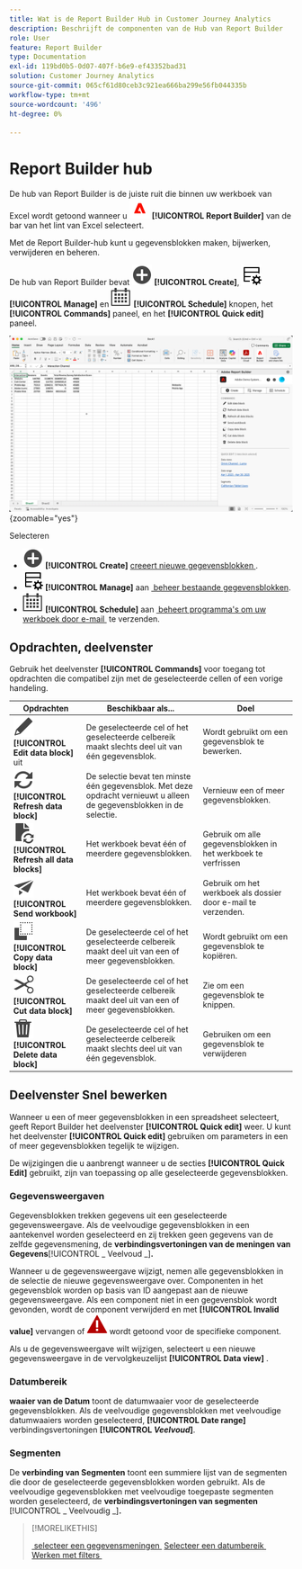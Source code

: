 ```yaml
---
title: Wat is de Report Builder Hub in Customer Journey Analytics
description: Beschrijft de componenten van de Hub van Report Builder
role: User
feature: Report Builder
type: Documentation
exl-id: 119bd0b5-0d07-407f-b6e9-ef43352bad31
solution: Customer Journey Analytics
source-git-commit: 065cf61d80ceb3c921ea666ba299e56fb044335b
workflow-type: tm+mt
source-wordcount: '496'
ht-degree: 0%

---
```


# Report Builder hub

De hub van Report Builder is de juiste ruit die binnen uw werkboek van Excel wordt getoond wanneer u ![&#x200B; AdobeLogoRedonWhite &#x200B;](/help/assets/icons/AdobeLogoRedOnWhite.svg) **[!UICONTROL Report Builder]** van de bar van het lint van Excel selecteert.

Met de Report Builder-hub kunt u gegevensblokken maken, bijwerken, verwijderen en beheren.

De hub van Report Builder bevat ![&#x200B; AddCircle &#x200B;](/help/assets/icons/AddCircle.svg) **[!UICONTROL Create]**, ![&#x200B; TableManage &#x200B;](/help/assets/icons/TableManage.svg) **[!UICONTROL Manage]** en ![&#x200B; Kalender &#x200B;](/help/assets/icons/Calendar.svg) **[!UICONTROL Schedule]** knopen, het **[!UICONTROL Commands]** paneel, en het **[!UICONTROL Quick edit]** paneel.

![&#x200B; hub van Report Builder &#x200B;](assets/hub51.png){zoomable="yes"}


Selecteren

* ![&#x200B; AddCircle &#x200B;](/help/assets/icons/AddCircle.svg) **[!UICONTROL Create]** [&#x200B; creeert nieuwe gegevensblokken &#x200B;](create-a-data-block.md).
* ![&#x200B; TableManage &#x200B;](/help/assets/icons/TableManage.svg) **[!UICONTROL Manage]** aan [&#x200B; beheer bestaande gegevensblokken &#x200B;](manage-reportbuilder.md).
* ![&#x200B; Kalender &#x200B;](/help/assets/icons/Calendar.svg) **[!UICONTROL Schedule]** aan [&#x200B; beheert programma&#39;s om uw werkboek door e-mail &#x200B;](schedule-reportbuilder.md) te verzenden.

## Opdrachten, deelvenster

Gebruik het deelvenster **[!UICONTROL Commands]** voor toegang tot opdrachten die compatibel zijn met de geselecteerde cellen of een vorige handeling.

| Opdrachten | Beschikbaar als... | Doel |
|------|------------------|--------|
| ![&#x200B; geef &#x200B;](/help/assets/icons/Edit.svg) **[!UICONTROL Edit data block]** uit | De geselecteerde cel of het geselecteerde celbereik maakt slechts deel uit van één gegevensblok. | Wordt gebruikt om een gegevensblok te bewerken. |
| ![&#x200B; verfrissen zich &#x200B;](/help/assets/icons/Refresh.svg) **[!UICONTROL Refresh data block]** | De selectie bevat ten minste één gegevensblok. Met deze opdracht vernieuwt u alleen de gegevensblokken in de selectie. | Vernieuw een of meer gegevensblokken. |
| ![&#x200B; DocumentRefresh &#x200B;](/help/assets/icons/DocumentRefresh.svg) **[!UICONTROL Refresh all data blocks]** | Het werkboek bevat één of meerdere gegevensblokken. | Gebruik om alle gegevensblokken in het werkboek te verfrissen |
| ![&#x200B; verzend &#x200B;](/help/assets/icons/Send.svg) **[!UICONTROL Send workbook]** | Het werkboek bevat één of meerdere gegevensblokken. | Gebruik om het werkboek als dossier door e-mail te verzenden. |
| ![&#x200B; Exemplaar &#x200B;](/help/assets/icons/Copy.svg) **[!UICONTROL Copy data block]** | De geselecteerde cel of het geselecteerde celbereik maakt deel uit van een of meer gegevensblokken. | Wordt gebruikt om een gegevensblok te kopiëren. |
| ![&#x200B; Besnoeiing &#x200B;](/help/assets/icons/Cut.svg) **[!UICONTROL Cut data block]** | De geselecteerde cel of het geselecteerde celbereik maakt deel uit van een of meer gegevensblokken. | Zie om een gegevensblok te knippen. |
| ![&#x200B; Schrapping &#x200B;](/help/assets/icons/Delete.svg) **[!UICONTROL Delete data block]** | De geselecteerde cel of het geselecteerde celbereik maakt slechts deel uit van één gegevensblok. | Gebruiken om een gegevensblok te verwijderen |

## Deelvenster Snel bewerken

Wanneer u een of meer gegevensblokken in een spreadsheet selecteert, geeft Report Builder het deelvenster **[!UICONTROL Quick edit]** weer. U kunt het deelvenster **[!UICONTROL Quick edit]** gebruiken om parameters in een of meer gegevensblokken tegelijk te wijzigen.

De wijzigingen die u aanbrengt wanneer u de secties **[!UICONTROL Quick Edit]** gebruikt, zijn van toepassing op alle geselecteerde gegevensblokken.

### Gegevensweergaven

Gegevensblokken trekken gegevens uit een geselecteerde gegevensweergave. Als de veelvoudige gegevensblokken in een aantekenvel worden geselecteerd en zij trekken geen gegevens van de zelfde gegevensmening, de **verbindingsvertoningen van de meningen van Gegevens**&#x200B;[!UICONTROL _ Veelvoud _]&#x200B;**.**

Wanneer u de gegevensweergave wijzigt, nemen alle gegevensblokken in de selectie de nieuwe gegevensweergave over. Componenten in het gegevensblok worden op basis van ID aangepast aan de nieuwe gegevensweergave. Als een component niet in een gegevensblok wordt gevonden, wordt de component verwijderd en met **[!UICONTROL Invalid value]** vervangen of ![&#x200B; AlertRed &#x200B;](/help/assets/icons/AlertRed.svg) wordt getoond voor de specifieke component.

Als u de gegevensweergave wilt wijzigen, selecteert u een nieuwe gegevensweergave in de vervolgkeuzelijst **[!UICONTROL Data view]** .


### Datumbereik

**waaier van de Datum** toont de datumwaaier voor de geselecteerde gegevensblokken. Als de veelvoudige gegevensblokken met veelvoudige datumwaaiers worden geselecteerd, **[!UICONTROL Date range]** verbindingsvertoningen **[!UICONTROL _Veelvoud_]**.

### Segmenten

De **verbinding van Segmenten** toont een summiere lijst van de segmenten die door de geselecteerde gegevensblokken worden gebruikt. Als de veelvoudige gegevensblokken met veelvoudige toegepaste segmenten worden geselecteerd, de **verbindingsvertoningen van segmenten**&#x200B;[!UICONTROL _ Veelvoudig _]&#x200B;**.**

>[!MORELIKETHIS]
>
>[&#x200B; selecteer een gegevensmeningen &#x200B;](select-data-view.md)
>[Selecteer een datumbereik &#x200B;](select-date-range.md)
>[Werken met filters &#x200B;](work-with-filters.md)
>
